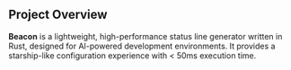 <!-- LLM Instructions: When you change this section, update @README.md's Project Overview section -->

## Project Overview

**Beacon** is a lightweight, high-performance status line generator written in Rust, designed for AI-powered development environments. It provides a starship-like configuration experience with < 50ms execution time.

